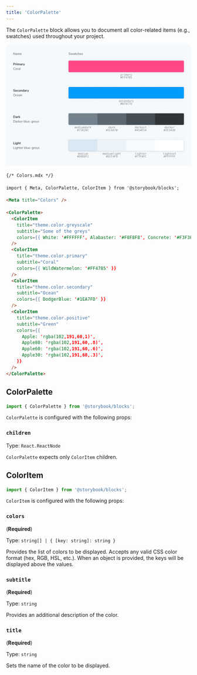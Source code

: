 ```yaml
---
title: 'ColorPalette'
---
```


The `ColorPalette` block allows you to document all color-related items (e.g., swatches) used throughout your project.

![Screenshot of ColorPalette and ColorItem blocks](./doc-block-colorpalette.png)

<!-- prettier-ignore-start -->
```md
{/* Colors.mdx */}

import { Meta, ColorPalette, ColorItem } from '@storybook/blocks';

<Meta title="Colors" />

<ColorPalette>
  <ColorItem
    title="theme.color.greyscale"
    subtitle="Some of the greys"
    colors={{ White: '#FFFFFF', Alabaster: '#F8F8F8', Concrete: '#F3F3F3' }}
  />
  <ColorItem 
    title="theme.color.primary" 
    subtitle="Coral" 
    colors={{ WildWatermelon: '#FF4785' }} 
  />
  <ColorItem 
    title="theme.color.secondary" 
    subtitle="Ocean" 
    colors={{ DodgerBlue: '#1EA7FD' }} 
  />
  <ColorItem
    title="theme.color.positive"
    subtitle="Green"
    colors={{
      Apple: 'rgba(102,191,60,1)',
      Apple80: 'rgba(102,191,60,.8)',
      Apple60: 'rgba(102,191,60,.6)',
      Apple30: 'rgba(102,191,60,.3)',
    }}
  />
</ColorPalette>
```
<!-- prettier-ignore-end -->

## ColorPalette

```js
import { ColorPalette } from '@storybook/blocks';
```

`ColorPalette` is configured with the following props:

### `children`

Type: `React.ReactNode`

`ColorPalette` expects only `ColorItem` children.

## ColorItem

```js
import { ColorItem } from '@storybook/blocks';
```

`ColorItem` is configured with the following props:

### `colors`

(**Required**)

Type: `string[] | { [key: string]: string }`

Provides the list of colors to be displayed. Accepts any valid CSS color format (hex, RGB, HSL, etc.). When an object is provided, the keys will be displayed above the values.

### `subtitle`

(**Required**)

Type: `string`

Provides an additional description of the color.

### `title`

(**Required**)

Type: `string`

Sets the name of the color to be displayed.
